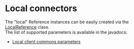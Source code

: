 # Local connectors

The "local" Reference instances can be easily created via the
[LocalReference](javadocs://jse/api/index.html?org/restlet/data/LocalReference.html)
class. \
 The list of supported parameters is available in the javadocs:

-   [Local client commons
    parameters](javadocs://jse/engine/index.html?org/restlet/engine/local/LocalClientHelper.html)
